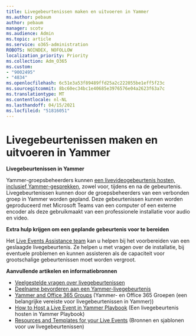 ```yaml
---
title: Livegebeurtenissen maken en uitvoeren in Yammer
ms.author: pebaum
author: pebaum
manager: scotv
ms.audience: Admin
ms.topic: article
ms.service: o365-administration
ROBOTS: NOINDEX, NOFOLLOW
localization_priority: Priority
ms.collection: Adm_O365
ms.custom:
- "9002495"
- "4834"
ms.openlocfilehash: 6c51e3a53f89489ffd25a2c222055be1eff5f23c
ms.sourcegitcommit: 8bc60ec34bc1e40685e3976576e04a2623f63a7c
ms.translationtype: MT
ms.contentlocale: nl-NL
ms.lasthandoff: 04/15/2021
ms.locfileid: "51816051"
---
```

# <a name="create-and-run-live-events-in-yammer"></a>Livegebeurtenissen maken en uitvoeren in Yammer

**Livegebeurtenissen in Yammer**

Yammer-groepsbeheerders kunnen [een livevideogebeurtenis hosten, inclusief Yammer-gesprekken](https://docs.microsoft.com/yammer/manage-yammer-groups/yammer-live-events), zowel voor, tijdens en na de gebeurtenis. Livegebeurtenissen kunnen door de groepsbeheerders van een verbonden groep in Yammer worden gepland. Deze gebeurtenissen kunnen worden geproduceerd met Microsoft Teams van een computer of een externe encoder als deze gebruikmaakt van een professionele installatie voor audio en video.

**Extra hulp krijgen om een geplande gebeurtenis voor te bereiden**

Het [Live Events Assistance team](https://aka.ms/AA87gbh) kan u helpen bij het voorbereiden van een geslaagde livegebeurtenis. Ze helpen u met vragen over de installatie, bij eventuele problemen en kunnen assisteren als de capaciteit voor grootschalige gebeurtenissen moet worden vergroot.

**Aanvullende artikelen en informatiebronnen**

- [Veelgestelde vragen over livegebeurtenissen](https://support.office.com/article/43bbd59d-a734-4c8f-923d-6a239d137d34)
- [Deelname bevorderen aan een Yammer-livegebeurtenis](https://support.office.com/article/drive-engagement-in-a-yammer-live-event-c0244ad8-6dcb-419c-add9-2e4a00543412?ui=en-US&rs=en-US&ad=US)
- [Yammer and Office 365 Groups](https://docs.microsoft.com/yammer/manage-yammer-groups/yammer-and-office-365-groups) (Yammer- en Office 365 Groepen (een belangrijke vereiste voor livegebeurtenissen in Yammer))
- [How to Host a Live Event in Yammer Playbook](https://aka.ms/LiveEventsinYammerplaybook) (Een livegebeurtenis hosten in Yammer Playbook)
- [Resources and Templates for your Live Events](https://aka.ms/LiveEventYammerTemplates) (Bronnen en sjablonen voor uw livegebeurtenissen)

